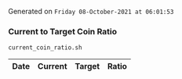 Generated on `Friday 08-October-2021 at 06:01:53`

### Current to Target Coin Ratio
`current_coin_ratio.sh`

Date|Current|Target|Ratio
---|---|---|---
